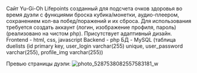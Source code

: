 Сайт Yu-Gi-Oh Lifepoints созданный для подсчета очков здоровья во время дуэли с функциями броска кубика/монетки, аудио-плеером, сохранением кол-ва побед/поражений и их сброса. Для использования требуется создать аккаунт (логин, изображение профиля, пароль) (реализовано на чистом php).
Присутствует адаптивный дизайн.
Frontend - html, css, javascript 
Backend - php
БД - MySQL (таблица duelists (id primary key, user_login varchar(255) unique, user_password varchar(255), profile_img varchar(255))

Превью страницы дуэли:
![photo_5287538082557583181_w](https://github.com/user-attachments/assets/32748e41-cf60-4761-92ae-57535558a776)
